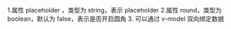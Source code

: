 1.属性 placeholder ，类型为 string，表示 placeholder 2.属性 round，类型为 boolean，默认为 false，表示是否开启圆角 3. 可以通过 v-model 双向绑定数据
